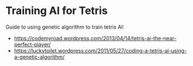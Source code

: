 Training AI for Tetris
======================

Guide to using genetic algorithm to train tetris AI:

* https://codemyroad.wordpress.com/2013/04/14/tetris-ai-the-near-perfect-player/
* https://luckytoilet.wordpress.com/2011/05/27/coding-a-tetris-ai-using-a-genetic-algorithm/
